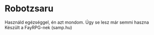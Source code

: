 # Robotzsaru
Használd egézséggel, én azt mondom. Úgy se lesz már semmi haszna
Készült a FayRPG-nek (samp.hu)
